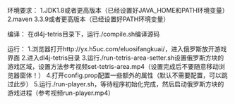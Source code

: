环境要求：
1.JDK1.8或者更高版本（已经设置好JAVA_HOME和PATH环境变量）
2.maven 3.3.9或者更高版本（已经设置好PATH环境变量）

编译：
在dl4j-tetris目录下，运行./compile.sh编译源码

运行：
1.浏览器打开http://yx.h5uc.com/eluosifangkuai/，进入俄罗斯放开游戏界面
2.进入dl4j-tetris目录
3.运行./run-tetris-area-setter.sh设置俄罗斯方块的游戏区域，设置方法参考视频set-tetris-area.mp4（设置完成后不要随意移动浏览器窗体！）
4.打开config.prop配置一些额外的属性（默认不需要配置，可以跳过此步）
5.运行./run-player.sh，等待程序初始化完成，然后启动俄罗斯方块的游戏进程（参考视频run-player.mp4）
